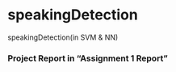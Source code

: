 # speakingDetection
speakingDetection(in SVM &amp; NN)

### Project Report in “Assignment 1 Report”
